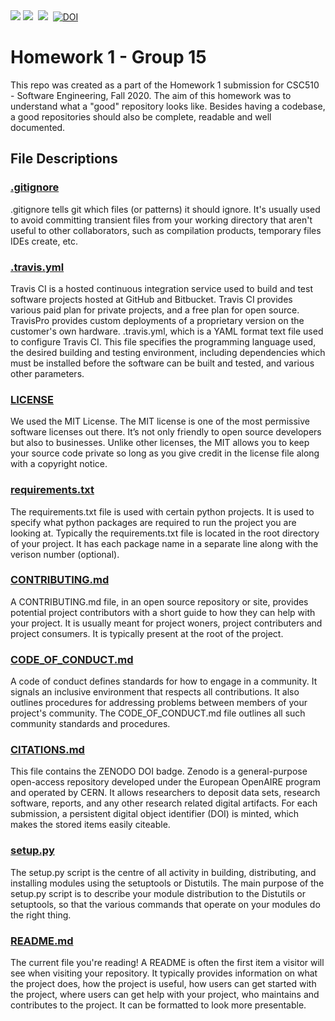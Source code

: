 <span align="center">
  <a href="https://travis-ci.org/github/aadilk97/hw01"><img src="https://travis-ci.org/aadilk97/hw01.svg?branch=master" /></a>
  <img src="https://img.shields.io/badge/license-MIT-green.svg">&nbsp;
  <img src="https://img.shields.io/badge/language-python-orange.svg">&nbsp;
  <a href="https://doi.org/10.5281/zenodo.3987700"><img src="https://zenodo.org/badge/DOI/10.5281/zenodo.3986246.svg" alt="DOI"></a>
</span>

# Homework 1 - Group 15 
This repo was created as a part of the Homework 1 submission for CSC510 - Software Engineering, Fall 2020. The aim of this homework was to understand what a "good" repository looks like. Besides having a codebase, a good repositories should also be complete, readable and well documented.     

## File Descriptions

### <a href="./.gitignore"> .gitignore </a>
.gitignore tells git which files (or patterns) it should ignore. It's usually used to avoid committing transient files from your working directory that aren't useful to other collaborators, such as compilation products, temporary files IDEs create, etc.


### <a href="./.travis.yml">.travis.yml</a>
Travis CI is a hosted continuous integration service used to build and test software projects hosted at GitHub and Bitbucket. Travis CI provides various paid plan for private projects, and a free plan for open source. TravisPro provides custom deployments of a proprietary version on the customer's own hardware. .travis.yml, which is a YAML format text file used to configure Travis CI. This file specifies the programming language used, the desired building and testing environment, including dependencies which must be installed before the software can be built and tested, and various other parameters.


###  <a href="./LICENSE">LICENSE</a>
We used the MIT License. The MIT license is one of the most permissive software licenses out there. It’s not only friendly to open source developers but also to businesses. Unlike other licenses, the MIT allows you to keep your source code private so long as you give credit in the license file along with a copyright notice.

### <a href="./requirements.txt">requirements.txt</a>
The requirements.txt file is used with certain python projects. It is used to specify what python packages are required to run the project you are looking at.  Typically the requirements.txt file is located in the root directory of your project. It has each package name in a separate line along with the verison number (optional).

### <a href="./CONTRIBUTING.md">CONTRIBUTING.md</a>
A CONTRIBUTING.md file, in an open source repository or site, provides potential project contributors with a short guide to how they can help with your project. It is usually meant for project woners, project contributers and project consumers. It is typically present at the root of the project.

### <a href="./CODE_OF_CONDUCT.md">CODE_OF_CONDUCT.md</a>
A code of conduct defines standards for how to engage in a community. It signals an inclusive environment that respects all contributions. It also outlines procedures for addressing problems between members of your project's community. The CODE_OF_CONDUCT.md file outlines all such community standards and procedures.

### <a href="./CITATIONS.md">CITATIONS.md</a>
This file contains the ZENODO DOI badge. Zenodo is a general-purpose open-access repository developed under the European OpenAIRE program and operated by CERN. It allows researchers to deposit data sets, research software, reports, and any other research related digital artifacts. For each submission, a persistent digital object identifier (DOI) is minted, which makes the stored items easily citeable.

### <a href="./setup.py">setup.py</a>
The setup.py script is the centre of all activity in building, distributing, and installing modules using the setuptools or Distutils. The main purpose of the setup.py script is to describe your module distribution to the Distutils or setuptools, so that the various commands that operate on your modules do the right thing.

### <a href="./README.md"> README.md</a>
The current file you're reading! A README is often the first item a visitor will see when visiting your repository. It typically provides information on what the project does, how the project is useful, how users can get started with the project, where users can get help with your project, who maintains and contributes to the project. It can be formatted to look more presentable.
